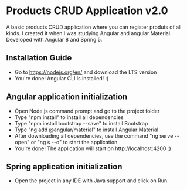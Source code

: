 ﻿# Products CRUD Application v2.0
 
A basic products CRUD application where you can register produts of all kinds. I created it when I was studying Angular and angular Material. Developed with Angular 8 and Spring 5.

## Installation Guide
- Go to https://nodejs.org/en/ and download the LTS version
- You're done! Angular CLI is installed! :)

## Angular application initialization
- Open Node.js command prompt and go to the project folder
- Type "npm install" to install all dependencies
- Type "npm install bootstrap --save" to install Bootstrap
- Type "ng add @angular/material" to install Angular Material
- After downloading all dependencies, use the command "ng serve --open" or "ng s --o" to start the application
- You're done! The application will start on http://localhost:4200 :)

## Spring application initialization
- Open the project in any IDE with Java support and click on Run
